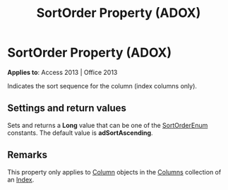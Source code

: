 ﻿---
title: SortOrder Property (ADOX)
TOCTitle: SortOrder Property (ADOX)
ms:assetid: c2b8c84d-acc4-9929-fff5-9a088abbfcf1
ms:mtpsurl: https://msdn.microsoft.com/library/JJ249951(v=office.15)
ms:contentKeyID: 48547557
ms.date: 09/18/2015
mtps_version: v=office.15
---

# SortOrder Property (ADOX)


**Applies to**: Access 2013 | Office 2013

Indicates the sort sequence for the column (index columns only).

## Settings and return values

Sets and returns a **Long** value that can be one of the [SortOrderEnum](sortorderenum.md) constants. The default value is **adSortAscending**.

## Remarks

This property only applies to [Column](column-object-adox.md) objects in the [Columns](columns-collection-adox.md) collection of an [Index](index-object-adox.md).

